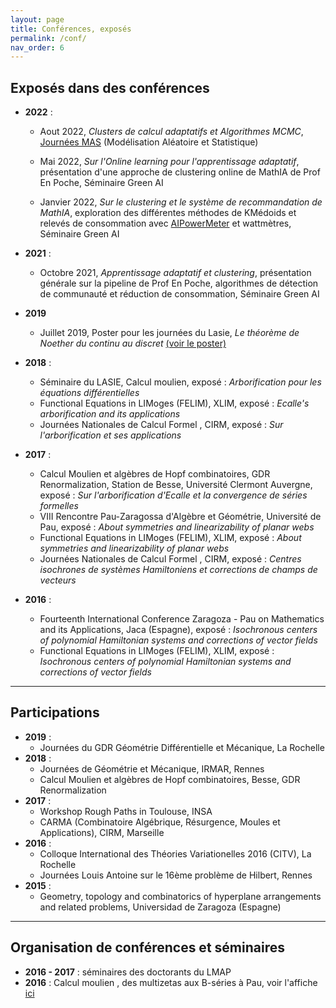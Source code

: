 ```yaml
---
layout: page
title: Conférences, exposés
permalink: /conf/
nav_order: 6
---
```


## Exposés dans des conférences

- **2022** : 
    * Aout 2022, *Clusters de calcul adaptatifs et Algorithmes MCMC*, [Journées MAS](https://mas2022.sciencesconf.org/) (Modélisation Aléatoire et Statistique)
    *   Mai 2022, *Sur l'Online learning pour l'apprentissage adaptatif*, présentation d'une approche de clustering online de MathIA de Prof En Poche, Séminaire Green AI 
    
    * Janvier 2022, *Sur le clustering et le système de recommandation de MathIA*, exploration des différentes méthodes de KMédoids et relevés de consommation avec [AIPowerMeter](https://github.com/GreenAI-Uppa/AIPowerMeter) et wattmètres, Séminaire Green AI 

- **2021** :  
    * Octobre 2021, *Apprentissage adaptatif et clustering*, présentation générale sur la pipeline de Prof En Poche, algorithmes de détection de communauté et réduction de consommation,
    Séminaire Green AI 
- **2019**
    * Juillet 2019, Poster pour les journées du Lasie, *Le théorème de Noether du continu au discret*   [(voir le poster)](docu/poster_lasie.pdf)

- **2018** : 
    * Séminaire du LASIE, Calcul moulien, exposé : *Arborification pour les équations différentielles*
    * Functional Equations in LIMoges (FELIM), XLIM, exposé : *Ecalle's arborification and its applications*
    * Journées Nationales de Calcul Formel , CIRM, exposé : *Sur l'arborification et ses applications*

- **2017** :
    * Calcul Moulien et algèbres de Hopf combinatoires, GDR Renormalization, Station de Besse, Université Clermont Auvergne, exposé : *Sur l'arborification d'Ecalle et la convergence de séries formelles*
    * VIII Rencontre Pau-Zaragossa d'Algèbre et Géométrie, Université de Pau, exposé : *About symmetries and linearizability of planar webs*
    * Functional Equations in LIMoges (FELIM), XLIM, exposé : *About symmetries and linearizability of planar webs*
    * Journées Nationales de Calcul Formel , CIRM, exposé : *Centres isochrones de systèmes Hamiltoniens et corrections de champs de vecteurs*
    
- **2016** :
    * Fourteenth International Conference Zaragoza - Pau on Mathematics and its Applications, Jaca (Espagne), exposé : *Isochronous centers of polynomial Hamiltonian systems and corrections of vector fields*
    * Functional Equations in LIMoges (FELIM), XLIM, exposé : *Isochronous centers of polynomial Hamiltonian systems and corrections of vector fields*

---- 

## Participations 

- **2019** : 
    * Journées du GDR Géométrie Différentielle et Mécanique, La Rochelle
- **2018** :
    * Journées de Géométrie et Mécanique, IRMAR, Rennes
    * Calcul Moulien et algèbres de Hopf combinatoires, Besse, GDR Renormalization
- **2017** :
    * Workshop Rough Paths in Toulouse, INSA
    * CARMA (Combinatoire Algébrique, Résurgence, Moules et Applications), CIRM, Marseille
- **2016** :
    * Colloque International des Théories Variationelles 2016 (CITV), La Rochelle
    * Journées Louis Antoine sur le 16ème problème de Hilbert, Rennes
- **2015** :
    * Geometry, topology and combinatorics of hyperplane arrangements and related problems, Universidad de Zaragoza (Espagne)

----

## Organisation de conférences et séminaires

- **2016 - 2017** : séminaires des doctorants du LMAP
- **2016** : Calcul moulien , des multizetas aux B-séries à Pau, voir l'affiche [ici](/docu/rencontre-Pau-2016.pdf)
